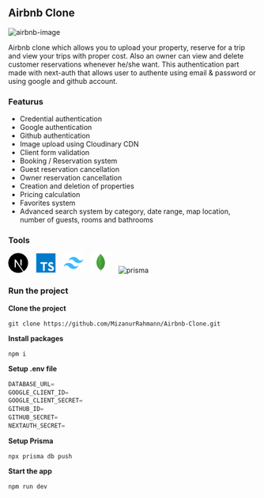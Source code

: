 ## Airbnb Clone

![airbnb-image](https://github.com/MizanurRahmann/Airbnb-Clone/assets/37991614/589545d5-c2d5-471e-8904-62c18b6f79a2)

Airbnb clone which allows you to upload your property, reserve for a trip and view your trips with proper cost. Also an owner can view and delete customer reservations whenever he/she want. This authentication part made with next-auth that allows user to authente using email & password or using google and github account.

### Featurus
- Credential authentication
- Google authentication
- Github authentication
- Image upload using Cloudinary CDN
- Client form validation
- Booking / Reservation system
- Guest reservation cancellation
- Owner reservation cancellation
- Creation and deletion of properties
- Pricing calculation
- Favorites system
- Advanced search system by category, date range, map location, number of guests, rooms and bathrooms

### Tools
<p>
    <img src="https://raw.githubusercontent.com/devicons/devicon/master/icons/nextjs/nextjs-original.svg" alt="next" height="40"/> &nbsp;&nbsp;
    <img src="https://raw.githubusercontent.com/devicons/devicon/master/icons/typescript/typescript-original.svg" alt="typescript" height="40"/> &nbsp;&nbsp;
    <img src="https://raw.githubusercontent.com/devicons/devicon/master/icons/tailwindcss/tailwindcss-plain.svg" alt="tailwind" height="40"/> &nbsp;&nbsp;
    <img src="https://raw.githubusercontent.com/devicons/devicon/master/icons/mongodb/mongodb-original.svg" alt="mongoDB" height="40"/> &nbsp;&nbsp;
    <img src="https://cdn.worldvectorlogo.com/logos/prisma-4.svg" alt="prisma" height="40"/>
</p>

### Run the project

**Clone the project**
```shell
git clone https://github.com/MizanurRahmann/Airbnb-Clone.git
```

**Install packages**
```shell
npm i
```

**Setup .env file**
```js
DATABASE_URL=
GOOGLE_CLIENT_ID=
GOOGLE_CLIENT_SECRET=
GITHUB_ID=
GITHUB_SECRET=
NEXTAUTH_SECRET=
```

**Setup Prisma**
```shell
npx prisma db push

```

**Start the app**
```shell
npm run dev
```